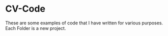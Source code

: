 # CV-Code
These are some examples of code that I have written for various purposes.
Each Folder is a new project.
